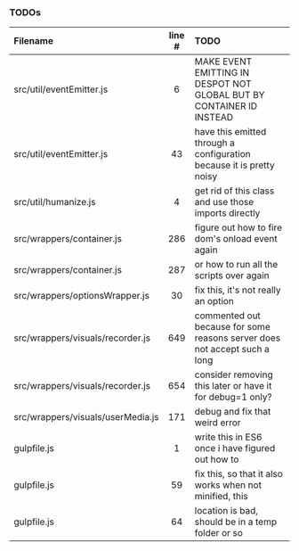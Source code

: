 ### TODOs
| Filename | line # | TODO
|:------|:------:|:------
| src/util/eventEmitter.js | 6 | MAKE EVENT EMITTING IN DESPOT NOT GLOBAL BUT BY CONTAINER ID INSTEAD
| src/util/eventEmitter.js | 43 | have this emitted through a configuration because it is pretty noisy
| src/util/humanize.js | 4 | get rid of this class and use those imports directly
| src/wrappers/container.js | 286 | figure out how to fire dom's onload event again
| src/wrappers/container.js | 287 | or how to run all the scripts over again
| src/wrappers/optionsWrapper.js | 30 | fix this, it's not really an option
| src/wrappers/visuals/recorder.js | 649 | commented out because for some reasons server does not accept such a long
| src/wrappers/visuals/recorder.js | 654 | consider removing this later or have it for debug=1 only?
| src/wrappers/visuals/userMedia.js | 171 | debug and fix that weird error
| gulpfile.js | 1 | write this in ES6 once i have figured out how to
| gulpfile.js | 59 | fix this, so that it also works when not minified, this
| gulpfile.js | 64 | location is bad, should be in a temp folder or so